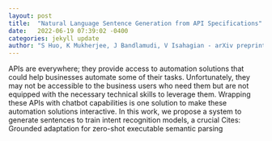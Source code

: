 ```yaml
---
layout: post
title:  "Natural Language Sentence Generation from API Specifications"
date:   2022-06-19 07:39:02 -0400
categories: jekyll update
author: "S Huo, K Mukherjee, J Bandlamudi, V Isahagian - arXiv preprint arXiv , 2022"
---
```

APIs are everywhere; they provide access to automation solutions that could help businesses automate some of their tasks. Unfortunately, they may not be accessible to the business users who need them but are not equipped with the necessary technical skills to leverage them. Wrapping these APIs with chatbot capabilities is one solution to make these automation solutions interactive. In this work, we propose a system to generate sentences to train intent recognition models, a crucial  Cites: Grounded adaptation for zero-shot executable semantic parsing